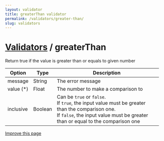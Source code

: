 ```yaml
---
layout: validator
title: greaterThan validator
permalink: /validators/greater-than/
slug: validators
---
```


# <a href="/validators/">Validators</a> / greaterThan

Return true if the value is greater than or equals to given number

Option    | Type    | Description
----------|---------|------------
message   | String  | The error message
value (*) | Float   | The number to make a comparison to
inclusive | Boolean | Can be ```true``` or ```false```.<br />If ```true```, the input value must be greater than the comparison one.<br />If ```false```, the input value must be greater than or equal to the comparison one

<a href="{{ site.repository.docs_edit }}/validators/greaterThan.md" class="btn btn-info">Improve this page</a>